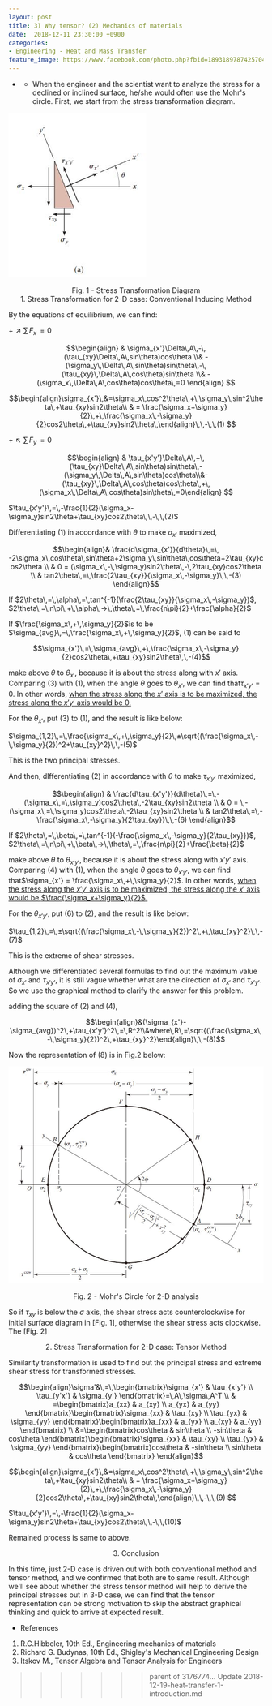```yaml
---
layout: post
title: 3) Why tensor? (2) Mechanics of materials
date:  2018-12-11 23:30:00 +0900
categories:
- Engineering - Heat and Mass Transfer
feature_image: https://www.facebook.com/photo.php?fbid=1893189787425704&set=a.1893187554092594&type=3&theater
---
```


* * When the engineer and the scientist want to analyze the stress for a declined or inclined surface, he/she would often use the Mohr's circle. First, we start from the stress transformation diagram.

![useful image](https://raw.githubusercontent.com/brandonkim12/brandonkim12.github.io/master/assets/mechanics_of_materials/fig_6.JPG)

<center>Fig. 1 - Stress Transformation Diagram</center>

<center>1. Stress Transformation for 2-D case: Conventional Inducing Method</center>

By the equations of equilibrium, we can find:

$+\nearrow \sum\,F_x\,=0$

$$\begin{align} & \sigma_{x'}\Delta\,A\,-\,(\tau_{xy}\Delta\,A\,sin\theta)cos\theta \\& -(\sigma_y\,\Delta\,A\,sin\theta)sin\theta\,-\,(\tau_{xy}\,\Delta\,A\,cos\theta)sin\theta \\& -(\sigma_x\,\Delta\,A\,cos\theta)cos\theta\,=0 \end{align} $$

$$\begin{align}\sigma_{x'}\,&=\sigma_x\,cos^2\theta\,+\,\sigma_y\,sin^2\theta\,+\tau_{xy}sin2\theta\\ & = \frac{\sigma_x+\sigma_y}{2}\,+\,\frac{\sigma_x\,-\sigma_y}{2}cos2\theta\,+\tau_{xy}sin2\theta\,\end{align}\,\,-\,\,(1) $$

$+\nwarrow \sum\,F_y\,=0$

$$\begin{align} & \tau_{x'y'}\Delta\,A\,+\,(\tau_{xy}\Delta\,A\,sin\theta)sin\theta\,-(\sigma_y\,\Delta\,A\,sin\theta)cos\theta\\&-(\tau_{xy}\,\Delta\,A\,cos\theta)cos\theta\,+\,(\sigma_x\,\Delta\,A\,cos\theta)sin\theta\,=0\end{align} $$

$\tau_{x'y'}\,=\,-\frac{1}{2}(\sigma_x-\sigma_y)sin2\theta+\tau_{xy}cos2\theta\,\,-\,\,(2)$

Differentiating $(1)$ in accordance with $\theta$ to make $\sigma_{x'}$ maximized,

$$\begin{align}& \frac{d\sigma_{x'}}{d\theta}\,=\,  -2\sigma_x\,cos\theta\,sin\theta+2\sigma_y\,sin\theta\,cos\theta+2\tau_{xy}cos2\theta \\ & 0 = (\sigma_x\,-\,\sigma_y)sin2\theta\,-\,2\tau_{xy}cos2\theta \\ & tan2\theta\,=\,\frac{2\tau_{xy}}{\sigma_x\,-\sigma_y}\,\,-(3) \end{align}$$

If $2\theta\,=\,\alpha\,=\,tan^{-1}(\frac{2\tau_{xy}}{\sigma_x\,-\sigma_y})$, $2\theta\,=\,n\pi\,+\,\alpha\,->\,\theta\,=\,\frac{n\pi}{2}+\frac{\alpha}{2}$

If $\frac{\sigma_x\,+\,\sigma_y}{2}$is to be $\sigma_{avg}\,=\,\frac{\sigma_x\,+\,\sigma_y}{2}$, $(1)$ can be said to

$$\sigma_{x'}\,=\,\sigma_{avg}\,+\,\frac{\sigma_x\,-\sigma_y}{2}cos2\theta\,+\tau_{xy}sin2\theta\,\,-(4)$$

make above $\theta$ to $\theta_{x'}$, because it is about the stress along with  $x'$ axis. Comparing $(3)$ with $(1)$, when the angle $\theta$ goes to $\theta_{x'}$, we can find that$\tau_{x'y'} = 0$. In other words, <u>when the stress along the $x'$ axis is to be maximized, the stress along the $x'y'$ axis would be $0$.</u>

For the $\theta_{x'}$, put $(3)$ to $(1)$, and the result is like below:

$\sigma_{1,2}\,=\,\frac{\sigma_x\,+\,\sigma_y}{2}\,±\sqrt{(\frac{\sigma_x\,-\,\sigma_y}{2})^2+\tau_{xy}^2}\,\,-(5)$

This is the two principal stresses.

And then, dIfferentiating $(2)$ in accordance with $\theta$ to make $\tau_{x'y'}$ maximized,

$$\begin{align} & \frac{d\tau_{x'y'}}{d\theta}\,=\,-(\sigma_x\,=\,\sigma_y)cos2\theta\,-2\tau_{xy}sin2\theta \\ & 0 =  \,-(\sigma_x\,=\,\sigma_y)cos2\theta\,-2\tau_{xy}sin2\theta \\ & tan2\theta\,=\,-\frac{\sigma_x\,-\sigma_y}{2\tau_{xy}}\,\,-(6) \end{align}$$

If $2\theta\,=\,\beta\,=\,tan^{-1}(-\frac{\sigma_x\,-\sigma_y}{2\tau_{xy}})$, $2\theta\,=\,n\pi\,+\,\beta\,->\,\theta\,=\,\frac{n\pi}{2}+\frac{\beta}{2}$

make above $\theta$ to $\theta_{x'y'}$, because it is about the stress along with $x'y'$ axis. Comparing $(4)$ with $(1)$, when the angle $\theta$ goes to $\theta_{x'y'}$, we can find that$\sigma_{x'} = \frac{\sigma_x\,+\,\sigma_y}{2}$. In other words, <u>when the stress along the $x'y'$ axis is to be maximized, the stress along the $x'$ axis would be $\frac{\sigma_x+\sigma_y}{2}$.</u>

For the $\theta_{x'y'}$, put $(6)$ to $(2)$, and the result is like below:

$\tau_{1,2}\,=\,±\sqrt{(\frac{\sigma_x\,-\,\sigma_y}{2})^2\,+\,\tau_{xy}^2}\,\,-(7)$

This is the extreme of shear stresses.

Although we differentiated several formulas to find out the maximum value of $\sigma_{x'}$ and $\tau_{x'y'}$, it is still vague whether what are the direction of $\sigma_{x'}$ and $\tau_{x'y'}$. So we use the graphical method to clarify the answer for this problem.

adding the square of $(2)$ and $(4)$,

$$\begin{align}&(\sigma_{x'}-\sigma_{avg})^2\,+\tau_{x'y'}^2\,=\,R^2\\&where\,R\,=\sqrt{(\frac{\sigma_x\,-\,\sigma_y}{2})^2\,+\tau_{xy}^2}\end{align}\,\,-(8)$$

Now the representation of $(8)$ is in Fig.2 below:

![useful image](https://raw.githubusercontent.com/brandonkim12/brandonkim12.github.io/master/assets/mechanics_of_materials/fig_7.JPG)

<center>Fig. 2 - Mohr's Circle for 2-D analysis</center>

So if $\tau_{xy}$ is below the $\sigma$ axis, the shear stress acts counterclockwise for initial surface diagram in [Fig. 1], otherwise the shear stress acts clockwise. The [Fig. 2]



<center>2. Stress Transformation for 2-D case: Tensor Method</center>

Similarity transformation is used to find out the principal stress and extreme shear stress for transformed stresses.

$$\begin{align}\sigma'&\,=\,\begin{bmatrix}\sigma_{x'} & \tau_{x'y'} \\ \tau_{y'x'} & \sigma_{y'} \end{bmatrix}=\,A\,\sigma\,A^T \\ & =\begin{bmatrix}a_{xx} & a_{xy} \\ a_{yx} & a_{yy} \end{bmatrix}\begin{bmatrix}\sigma_{xx} & \tau_{xy} \\ \tau_{yx} & \sigma_{yy} \end{bmatrix}\begin{bmatrix}a_{xx} & a_{yx} \\ a_{xy} & a_{yy} \end{bmatrix} \\ &=\begin{bmatrix}cos\theta & sin\theta \\ -sin\theta & cos\theta \end{bmatrix}\begin{bmatrix}\sigma_{xx} & \tau_{xy} \\ \tau_{yx} & \sigma_{yy} \end{bmatrix}\begin{bmatrix}cos\theta & -sin\theta \\ sin\theta & cos\theta \end{bmatrix}  \end{align}$$

$$\begin{align}\sigma_{x'}\,&=\sigma_x\,cos^2\theta\,+\,\sigma_y\,sin^2\theta\,+\tau_{xy}sin2\theta\\ & = \frac{\sigma_x+\sigma_y}{2}\,+\,\frac{\sigma_x\,-\sigma_y}{2}cos2\theta\,+\tau_{xy}sin2\theta\,\end{align}\,\,-\,\,(9) $$

$\tau_{x'y'}\,=\,-\frac{1}{2}(\sigma_x-\sigma_y)sin2\theta+\tau_{xy}cos2\theta\,\,-\,\,(10)$

Remained process is same to above.

<center>3. Conclusion</center>

In this time, just 2-D case is driven out with both conventional method and tensor method, and we confirmed that both are to same result.  Although we'll see about whether the stress tensor method will help to derive the principal stresses out in 3-D case, we can find that the tensor representation can be strong motivation to skip the abstract graphical thinking and quick to arrive at expected result.



* References

1. R.C.Hibbeler, 10th Ed., Engineering mechanics of materials
2. Richard G. Budynas, 10th Ed., Shigley's Mechanical Engineering Design
3. Itskov M., Tensor Algebra and Tensor Analysis for Engineers
>>>>>>> parent of 3176774... Update 2018-12-19-heat-transfer-1-introduction.md
